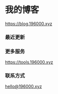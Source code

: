 # 我的博客

https://blog.196000.xyz


### 最近更新

<!-- blog start -->

<!-- blog end -->

### 更多服务

https://tools.196000.xyz


### 联系方式

[hello@196000.xyz](mailto:hello@196000.xyz)

